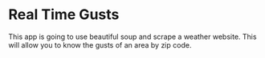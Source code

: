 # Real Time Gusts

This app is going to use beautiful soup and scrape a weather website.  This will allow you to know the gusts of an area by zip code. 
